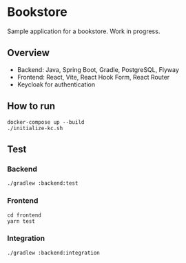 # Bookstore

Sample application for a bookstore. Work in progress.

## Overview

* Backend: Java, Spring Boot, Gradle, PostgreSQL, Flyway
* Frontend: React, Vite, React Hook Form, React Router
* Keycloak for authentication

## How to run

```
docker-compose up --build
./initialize-kc.sh
```

## Test

### Backend

```
./gradlew :backend:test
```

### Frontend
```
cd frontend
yarn test
```

### Integration
```
./gradlew :backend:integration
```